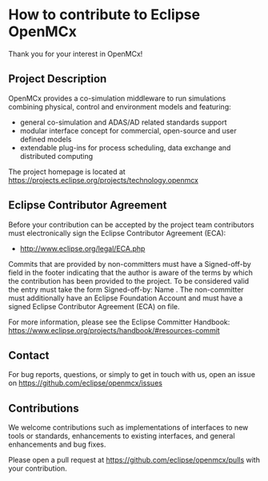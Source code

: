 # How to contribute to Eclipse OpenMCx

Thank you for your interest in OpenMCx!

## Project Description

OpenMCx provides a co-simulation middleware to run simulations
combining physical, control and environment models and featuring:
- general co-simulation and ADAS/AD related standards support
- modular interface concept for commercial, open-source and user
  defined models
- extendable plug-ins for process scheduling, data exchange and
  distributed computing

The project homepage is located at
https://projects.eclipse.org/projects/technology.openmcx

## Eclipse Contributor Agreement

Before your contribution can be accepted by the project team
contributors must electronically sign the Eclipse Contributor
Agreement (ECA):

* http://www.eclipse.org/legal/ECA.php

Commits that are provided by non-committers must have a Signed-off-by
field in the footer indicating that the author is aware of the terms
by which the contribution has been provided to the project. To be
considered valid the entry must take the form Signed-off-by: Name
<email>. The non-committer must additionally have an Eclipse
Foundation Account and must have a signed Eclipse Contributor
Agreement (ECA) on file.

For more information, please see the Eclipse Committer Handbook:
https://www.eclipse.org/projects/handbook/#resources-commit

## Contact

For bug reports, questions, or simply to get in touch with us, open an
issue on https://github.com/eclipse/openmcx/issues


## Contributions

We welcome contributions such as implementations of interfaces to new
tools or standards, enhancements to existing interfaces, and general
enhancements and bug fixes.

Please open a pull request at https://github.com/eclipse/openmcx/pulls
with your contribution.
